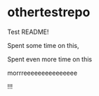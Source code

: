 # othertestrepo

Test README!


Spent some time on this,

Spent even more time on this

morrreeeeeeeeeeeeeee

!!!
